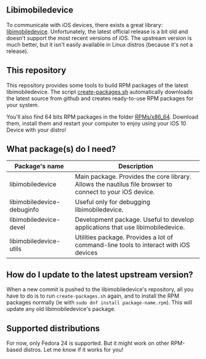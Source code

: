 ## Libimobiledevice
To communicate with iOS devices, there exists a great library: [libimobiledevice](https://github.com/libimobiledevice/libimobiledevice).
Unfortunately, the latest official release is a bit old and doesn't support the most recent versions of iOS.
The upstream version is much better, but it isn't easily available in Linux distros (because it's not a release).

## This repository
This repository provides some tools to build RPM packages of the latest libimobiledevice.
The script [create-packages.sh](https://github.com/TheElectronWill/libimobiledevice-rpm/blob/master/create-packages.sh) automatically downloads the latest source from github and creates ready-to-use RPM packages for your system.  

You'll also find 64 bits RPM packages in the folder [RPMs/x86_64](https://github.com/TheElectronWill/libimobiledevice-rpm/tree/master/RPMs/x86_64).
Download them, install them and restart your computer to enjoy using your iOS 10 Device with your distro!

## What package(s) do I need?
| Package's name | Description |
| -------------- | ----------- |
| libimobiledevice | Main package. Provides the core library. Allows the nautilus file browser to connect to your iOS device.
| libimobiledevice-debuginfo | Useful only for debugging libimobiledevice. |
| libimobiledevice-devel | Development package. Useful to develop applications that use libimobiledevice. |
| libimobiledevice-utils | Utilities package. Provides a lot of command-line tools to interact with iOS devices |

## How do I update to the latest upstream version?
When a new commit is pushed to the libimobiledevice's repository, all you have to do is to run `create-packages.sh` again, and to install the RPM packages normally (ie with `sudo dnf install package-name.rpm`).
This will update any old libimobiledevice's package.

## Supported distributions
For now, only Fedora 24 is supported. But it might work on other RPM-based distros. Let me know if it works for you!

